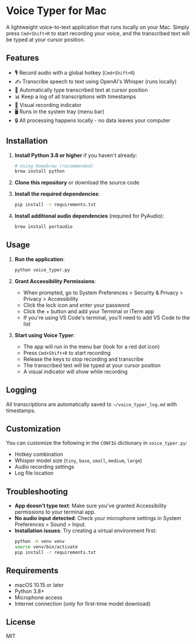 # Voice Typer for Mac

A lightweight voice-to-text application that runs locally on your Mac. Simply press `Cmd+Shift+R` to start recording your voice, and the transcribed text will be typed at your cursor position.

## Features

- 🎙️ Record audio with a global hotkey (`Cmd+Shift+R`)
- ✍️ Transcribe speech to text using OpenAI's Whisper (runs locally)
- 📝 Automatically type transcribed text at cursor position
- 📊 Keep a log of all transcriptions with timestamps
- 🎯 Visual recording indicator
- 🖥️ Runs in the system tray (menu bar)
- 🔒 All processing happens locally - no data leaves your computer

## Installation

1. **Install Python 3.8 or higher** if you haven't already:
   ```bash
   # Using Homebrew (recommended)
   brew install python
   ```

2. **Clone this repository** or download the source code

3. **Install the required dependencies**:
   ```bash
   pip install -r requirements.txt
   ```

4. **Install additional audio dependencies** (required for PyAudio):
   ```bash
   brew install portaudio
   ```

## Usage

1. **Run the application**:
   ```bash
   python voice_typer.py
   ```

2. **Grant Accessibility Permissions**:
   - When prompted, go to System Preferences > Security & Privacy > Privacy > Accessibility
   - Click the lock icon and enter your password
   - Click the + button and add your Terminal or iTerm app
   - If you're using VS Code's terminal, you'll need to add VS Code to the list

3. **Start using Voice Typer**:
   - The app will run in the menu bar (look for a red dot icon)
   - Press `Cmd+Shift+R` to start recording
   - Release the keys to stop recording and transcribe
   - The transcribed text will be typed at your cursor position
   - A visual indicator will show while recording

## Logging

All transcriptions are automatically saved to `~/voice_typer_log.md` with timestamps.

## Customization

You can customize the following in the `CONFIG` dictionary in `voice_typer.py`:

- Hotkey combination
- Whisper model size (`tiny`, `base`, `small`, `medium`, `large`)
- Audio recording settings
- Log file location

## Troubleshooting

- **App doesn't type text**: Make sure you've granted Accessibility permissions to your terminal app.
- **No audio input detected**: Check your microphone settings in System Preferences > Sound > Input.
- **Installation issues**: Try creating a virtual environment first:
  ```bash
  python -m venv venv
  source venv/bin/activate
  pip install -r requirements.txt
  ```

## Requirements

- macOS 10.15 or later
- Python 3.8+
- Microphone access
- Internet connection (only for first-time model download)

## License

MIT
